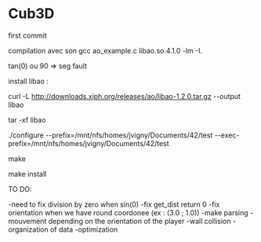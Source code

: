 # Cub3D

first commit

compilation avec son
gcc ao_example.c libao.so.4.1.0 -lm -I.


tan(0) ou 90 => seg fault

install libao :

curl -L http://downloads.xiph.org/releases/ao/libao-1.2.0.tar.gz --output libao

tar -xf libao

./configure --prefix=/mnt/nfs/homes/jvigny/Documents/42/test --exec-prefix=/mnt/nfs/homes/jvigny/Documents/42/test

make

make install


TO DO:

-need to fix division by zero when sin(0)
-fix get_dist return 0
-fix orientation when we have round coordonee (ex : (3.0 ; 1.0))
-make parsing
-mouvement depending on the orientation of the player
-wall collision
-organization of data
-optimization